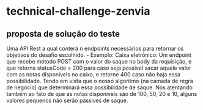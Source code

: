 # technical-challenge-zenvia

## proposta de solução do teste
Uma API Rest a qual conterá n endpoints necessários para retornar os objetivos do desafio escolhido. 
    - Exemplo: 
        Caixa eletrônico: Um endpoint que recebe método POST com o valor do saque no body da requisição, e que retorna 
        statusCode = 200 para caso seja possivel sacar aquele valor com as notas disponiveis no caixa, e retorne 400 caso 
        não haja essa possibilidade. Tendo em vista que o nosso algoritmo (na camada de regra de negócio) que determinará
        essa possibilidade de saque. Nos atentando também ao fato de que as notas disponiveis são de 100, 50, 20 e 10, alguns
        valores pequenos não serão passives de saque.